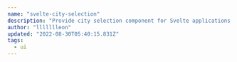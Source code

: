```yaml
---
name: "svelte-city-selection"
description: "Provide city selection component for Svelte applications."
author: "llllllleon"
updated: "2022-08-30T05:40:15.831Z"
tags: 
  - ui
---
```

